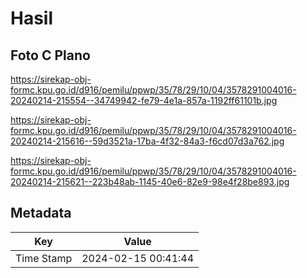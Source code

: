 # Hasil

## Foto C Plano

https://sirekap-obj-formc.kpu.go.id/d916/pemilu/ppwp/35/78/29/10/04/3578291004016-20240214-215554--34749942-fe79-4e1a-857a-1192ff61101b.jpg

https://sirekap-obj-formc.kpu.go.id/d916/pemilu/ppwp/35/78/29/10/04/3578291004016-20240214-215616--59d3521a-17ba-4f32-84a3-f6cd07d3a762.jpg

https://sirekap-obj-formc.kpu.go.id/d916/pemilu/ppwp/35/78/29/10/04/3578291004016-20240214-215621--223b48ab-1145-40e6-82e9-98e4f28be893.jpg


## Metadata

| Key        | Value               |
| ---------- | ------------------- |
| Time Stamp | 2024-02-15 00:41:44 |



